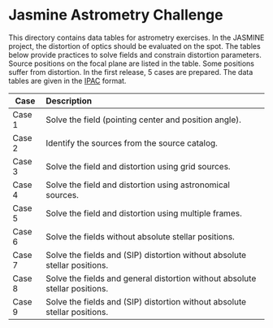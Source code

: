 # Jasmine Astrometry Challenge

This directory contains data tables for astrometry exercises. In the JASMINE project, the distortion of optics should be evaluated on the spot. The tables below provide practices to solve fields and constrain distortion parameters. Source positions on the focal plane are listed in the table. Some positions suffer from distortion. In the first release, 5 cases are prepared. The data tables are given in the [IPAC][IPAC] format.

[IPAC]: https://irsa.ipac.caltech.edu/applications/DDGEN/Doc/ipac_tbl.html


|Case  |Description|
|------|:----------|
|Case 1|Solve the field (pointing center and position angle).|
|Case 2|Identify the sources from the source catalog.|
|Case 3|Solve the field and distortion using grid sources.|
|Case 4|Solve the field and distortion using astronomical sources.|
|Case 5|Solve the field and distortion using multiple frames.|
|Case 6|Solve the fields without absolute stellar positions.|
|Case 7|Solve the fields and (SIP) distortion without absolute stellar positions.|
|Case 8|Solve the fields and general distortion without absolute stellar positions.|
|Case 9|Solve the fields and (SIP) distortion without absolute stellar positions.|

